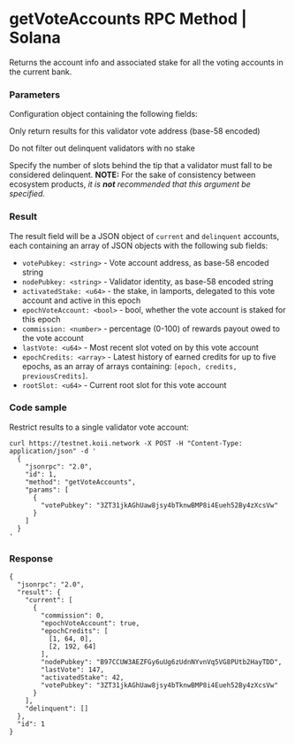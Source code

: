 # getVoteAccounts RPC Method | Solana
Returns the account info and associated stake for all the voting accounts in the current bank.

### Parameters #

Configuration object containing the following fields:

Only return results for this validator vote address (base-58 encoded)

Do not filter out delinquent validators with no stake

Specify the number of slots behind the tip that a validator must fall to be considered delinquent. **NOTE:** For the sake of consistency between ecosystem products, _it is **not** recommended that this argument be specified._

### Result #

The result field will be a JSON object of `current` and `delinquent` accounts, each containing an array of JSON objects with the following sub fields:

*   `votePubkey: <string>` - Vote account address, as base-58 encoded string
*   `nodePubkey: <string>` - Validator identity, as base-58 encoded string
*   `activatedStake: <u64>` - the stake, in lamports, delegated to this vote account and active in this epoch
*   `epochVoteAccount: <bool>` - bool, whether the vote account is staked for this epoch
*   `commission: <number>` - percentage (0-100) of rewards payout owed to the vote account
*   `lastVote: <u64>` - Most recent slot voted on by this vote account
*   `epochCredits: <array>` - Latest history of earned credits for up to five epochs, as an array of arrays containing: `[epoch, credits, previousCredits]`.
*   `rootSlot: <u64>` - Current root slot for this vote account

### Code sample #

Restrict results to a single validator vote account:

```
curl https://testnet.koii.network -X POST -H "Content-Type: application/json" -d '
  {
    "jsonrpc": "2.0",
    "id": 1,
    "method": "getVoteAccounts",
    "params": [
      {
        "votePubkey": "3ZT31jkAGhUaw8jsy4bTknwBMP8i4Eueh52By4zXcsVw"
      }
    ]
  }
'
```


### Response #

```
{
  "jsonrpc": "2.0",
  "result": {
    "current": [
      {
        "commission": 0,
        "epochVoteAccount": true,
        "epochCredits": [
          [1, 64, 0],
          [2, 192, 64]
        ],
        "nodePubkey": "B97CCUW3AEZFGy6uUg6zUdnNYvnVq5VG8PUtb2HayTDD",
        "lastVote": 147,
        "activatedStake": 42,
        "votePubkey": "3ZT31jkAGhUaw8jsy4bTknwBMP8i4Eueh52By4zXcsVw"
      }
    ],
    "delinquent": []
  },
  "id": 1
}
```

